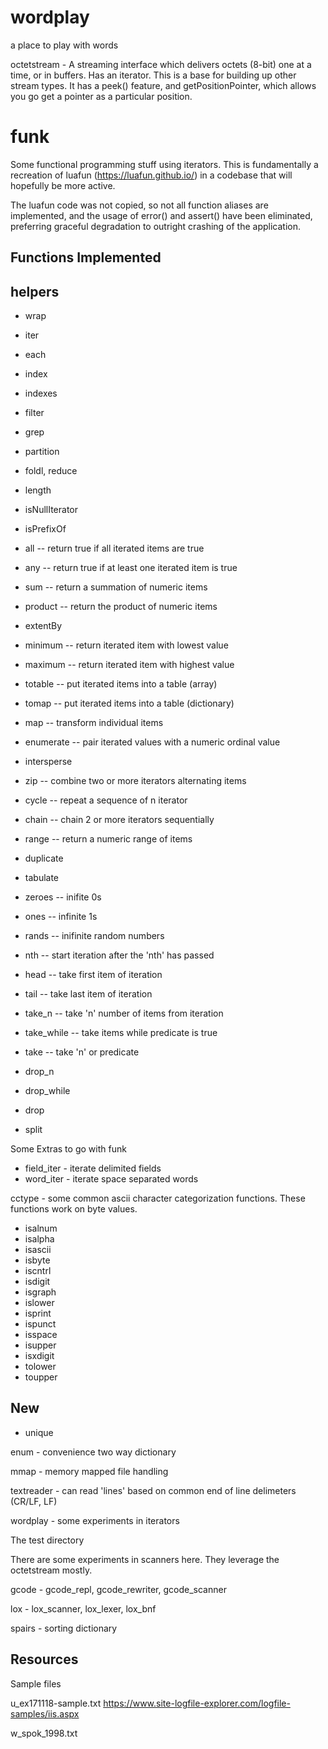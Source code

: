 # wordplay
a place to play with words

octetstream - A streaming interface which delivers octets (8-bit) one at a time, or in buffers.  Has an iterator.  This is a base for building up other stream types.  It has a peek() feature, and getPositionPointer, which allows you go get a pointer as a particular position.

funk 
====
Some functional programming stuff using iterators.  This is fundamentally a recreation of luafun (https://luafun.github.io/) in a codebase that will hopefully be more active.

The luafun code was not copied, so not all function aliases are implemented, and the usage of error() and assert() have been eliminated, preferring graceful degradation to outright crashing of the application.

Functions Implemented
---------------------

helpers
-------
* wrap
* iter

* each
* index
* indexes
* filter
* grep
* partition
* foldl, reduce
* length
* isNullIterator
* isPrefixOf
* all               -- return true if all iterated items are true
* any               -- return true if at least one iterated item is true
* sum               -- return a summation of numeric items
* product           -- return the product of numeric items
* extentBy
* minimum           -- return iterated item with lowest value
* maximum           -- return iterated item with highest value
* totable           -- put iterated items into a table (array)
* tomap             -- put iterated items into a table (dictionary)
* map               -- transform individual items
* enumerate         -- pair iterated values with a numeric ordinal value
* intersperse
* zip               -- combine two or more iterators alternating items
* cycle             -- repeat a sequence of n iterator 
* chain         -- chain 2 or more iterators sequentially
* range         -- return a numeric range of items
* duplicate
* tabulate
* zeroes        -- inifite 0s
* ones          -- infinite 1s
* rands         -- inifinite random numbers
* nth           -- start iteration after the 'nth' has passed
* head          -- take first item of iteration
* tail          -- take last item of iteration
* take_n        -- take 'n' number of items from iteration
* take_while    -- take items while predicate is true
* take          -- take 'n' or predicate
* drop_n
* drop_while
* drop
* split

Some Extras to go with funk
* field_iter - iterate delimited fields
* word_iter - iterate space separated words




cctype - some common ascii character categorization functions.  These functions work on byte values.

* isalnum
* isalpha
* isascii
* isbyte
* iscntrl
* isdigit
* isgraph
* islower
* isprint
* ispunct
* isspace
* isupper
* isxdigit
* tolower
* toupper

New
---

* unique


enum - convenience two way dictionary

mmap - memory mapped file handling

textreader - can read 'lines' based on common end of line delimeters (CR/LF, LF)

wordplay - some experiments in iterators


The test directory 

There are some experiments in scanners here.  They leverage the octetstream mostly.

gcode - gcode_repl, gcode_rewriter, gcode_scanner

lox - lox_scanner, lox_lexer, lox_bnf

spairs - sorting dictionary


Resources
---------

Sample files

u_ex171118-sample.txt   https://www.site-logfile-explorer.com/logfile-samples/iis.aspx

w_spok_1998.txt

